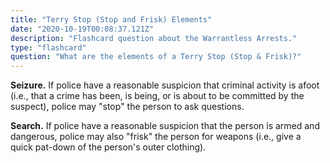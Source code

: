 ```yaml
---
title: "Terry Stop (Stop and Frisk) Elements"
date: "2020-10-19T00:08:37.121Z"
description: "Flashcard question about the Warrantless Arrests."
type: "flashcard"
question: "What are the elements of a Terry Stop (Stop & Frisk)?"
---
```


<b>Seizure.</b> If police have a reasonable suspicion that criminal activity is afoot (i.e., that a crime has been, is being, or is about to be committed by the suspect), police may "stop" the person to ask questions.

<b>Search.</b> If police have a reasonable suspicion that the person is armed and dangerous, police may also "frisk" the person for weapons (i.e., give a quick pat-down of the person's outer clothing).